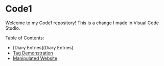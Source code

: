 
# Code1 

Welcome to my Code1 repository! This is a change I made in Visual Code Studio.

Table of Contents:
* [Diary Entries](Diary Entries)
* [Tag Demonstration](Tags.html)
* [Manipulated Website](https://github.com/YasminZahrir/Code1/assets/173050635/ce0eb096-ade0-4f7e-a64b-85f4e36affa2)